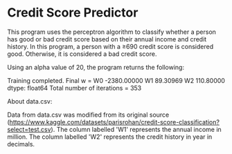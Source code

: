 # Credit Score Predictor

This program uses the perceptron algorithm to classify whether a person has good or bad credit score based on their annual income and credit history.
In this program, a person with a ≥690 credit score is considered good. Otherwise, it is considered a bad credit score.

Using an alpha value of 20, the program returns the following:

Training completed. 
Final w =
W0   -2380.00000
W1      89.30969
W2     110.80000
dtype: float64
Total number of iterations =
353


About data.csv:

Data from data.csv was modified from its original source (https://www.kaggle.com/datasets/parisrohan/credit-score-classification?select=test.csv). The column labelled 'W1' represents the annual income in million. The column labelled 'W2' represents the credit history in year in decimals.
